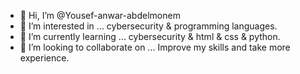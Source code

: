 - 👋 Hi, I’m @Yousef-anwar-abdelmonem
- 👀 I’m interested in ... cybersecurity & programming languages.
- 🌱 I’m currently learning ... cybersecurity & html & css & python.
- 💞️ I’m looking to collaborate on ... Improve my skills and take more experience.
  

<!---
Yousef-anwar-abdelmonem/Yousef-anwar-abdelmonem is a ✨ special ✨ repository because its `README.md` (this file) appears on your GitHub profile.
You can click the Preview link to take a look at your changes.
--->
